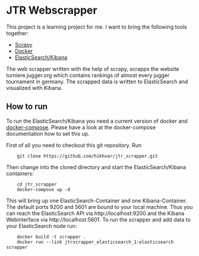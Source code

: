 # JTR Webscrapper

This project is a learning project for me. I want to bring the following tools together:
 - [Scrapy](http://scrapy.org/)
 - [Docker](https://www.docker.com/)
 - [ElasticSearch/Kibana](https://www.elastic.co/)

The web scrapper written with the help of scrapy, scrapps the website turniere.jugger.org which contains rankings
of almost every jugger tournament in germany. The scrapped data is written to ElasticSearch and visualized with Kibana.

## How to run


To run the ElasticSearch/Kibana you need a current version of docker and [docker-compose](https://docs.docker.com/compose/). Please have a look at the docker-compose documentation how to set this up.

First of all you need to checkout this git repository. Run
```
    git clone https://github.com/hikhvar/jtr_scrapper.git
```

Then change into the cloned directory and start the ElasticSearch/Kibana containers:
```
    cd jtr_scrapper
    docker-compose up -d
```
This will bring up one ElasticSearch-Container and one Kibana-Container. The default ports 9200 and 5601 are bound to your local machine. Thus you can reach the ElasticSearch API via http://localhost:9200 and the Kibana Webinterface via http://localhost:5601.
To run the scrapper and add data to your ElasticSearch node run:
```
    docker build -t scrapper .
    docker run --link jtrscrapper_elasticsearch_1:elasticsearch scrapper
```
